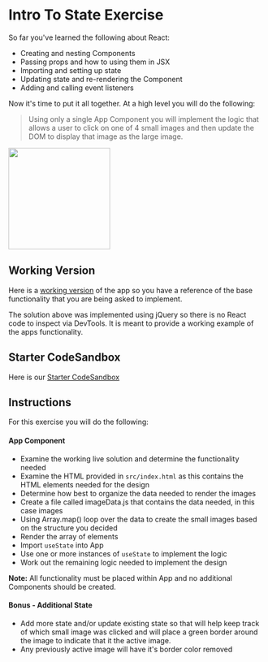 # Intro To State Exercise

So far you've learned the following about React:

- Creating and nesting Components
- Passing props and how to using them in JSX
- Importing and setting up state
- Updating state and re-rendering the Component
- Adding and calling event listeners

Now it's time to put it all together. At a high level you will do the following:

> Using only a single App Component you will implement the logic that allows a user to click on one of 4 small images and then update the DOM to display that image as the large image.

<img src="https://i.imgur.com/ORYJpoM.png" width=200/>

## Working Version
Here is a [working version](https://codepen.io/jkeohan/pen/850f8454693590e9772f8d0f6c2f44c8?editors=1000) of the app so you have a reference of the base functionality that you are being asked to implement. 

The solution above was implemented using jQuery so there is no React code to inspect via DevTools.  It is meant to provide a working example of the apps functionality. 

## Starter CodeSandbox
Here is our [Starter CodeSandbox](https://codesandbox.io/s/rctr-9-8-20-react-cities-starter-kpsk5)


## Instructions
For this exercise you will do the following:

#### App Component
- Examine the working live solution and determine the functionality needed
- Examine the HTML provided in `src/index.html` as this contains the HTML elements needed for the design
- Determine how best to organize the data needed to render the images
- Create a file called imageData.js that contains the data needed, in this case images
- Using Array.map() loop over the data to create the small images based on the structure you decided
- Render the array of elements 
- Import `useState` into App
- Use one or more instances of `useState` to implement the logic
- Work out the remaining logic needed to implement the design

**Note:** All functionality must be placed within App and no additional Components should be created. 


#### Bonus - Additional State

- Add more state and/or update existing state so that will help keep track of which small image was clicked and will place a green border around the image to indicate that it the active image. 
- Any previously active image will have it's border color removed

